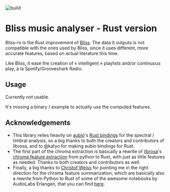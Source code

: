 ![build](https://github.com/Polochon-street/bliss-rs/workflows/Rust/badge.svg)

# Bliss music analyser - Rust version
Bliss-rs is the Rust improvement of [Bliss](https://github.com/Polochon-street/bliss). The data it
outputs is not compatible with the ones used by Bliss, since it uses
different, more accurate features, based on actual literature this time.

Like Bliss, it ease the creation of « intelligent » playlists and/or continuous
play, à la Spotify/Grooveshark Radio.

## Usage
Currently not usable.

It's missing a binary / example to actually use the computed features.

## Acknowledgements

* This library relies heavily on [aubio](https://aubio.org/)'s
  [Rust bindings](https://crates.io/crates/aubio-rs) for the spectral /
  timbral analysis, so a big thanks to both the creators and contributors
  of librosa, and to @katyo for making aubio bindings for Rust.
* The first part of the chroma extraction is basically a rewrite of
  [librosa](https://librosa.org/doc/latest/index.html)'s
  [chroma feature extraction](https://librosa.org/doc/latest/generated/librosa.feature.chroma_stft.html?highlight=chroma#librosa.feature.chroma_stftfrom)
  from python to Rust, with just as little features as needed. Thanks
  to both creators and contributors as well.
* Finally, a big thanks to
  [Christof Weiss](https://www.audiolabs-erlangen.de/fau/assistant/weiss)
  for pointing me in the right direction for the chroma feature summarization,
  which are basically also a rewrite from Python to Rust of some of the
  awesome notebooks by AudioLabs Erlangen, that you can find
  [here](https://www.audiolabs-erlangen.de/resources/MIR/FMP/C0/C0.html).
